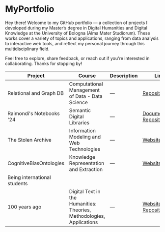# MyPortfolio
Hey there!
Welcome to my GitHub portfolio — a collection of projects I developed during my Master’s degree in Digital Humanities and Digital Knowledge at the University of Bologna (Alma Mater Studiorum). These works cover a variety of topics and applications, ranging from data analysis to interactive web tools, and reflect my personal journey through this multidisciplinary field.

Feel free to explore, share feedback, or reach out if you're interested in collaborating. Thanks for stopping by!

| Project                     | Course                                         | Description        | Links                                  |
|----------------------------|------------------------------------------------|--------------------|----------------------------------------|
| Relational and Graph DB    | Computational Management of Data - Data Science| —                  | [Repository](https://github.com)       |
| Raimondi's Notebooks '24   | Semantic Digital Libraries                     | —                  | [Documentation](https://example.com), [Repository](#) |
| The Stolen Archive         | Information Modeling and Web Technologies      | —                  | [Website](https://example.com)         |
| CognitiveBiasOntologies    | Knowledge Representation and Extraction        | —                  | [Website](https://example.com)         |
| Being international students
100 years ago    | Digital Text in the Humanities: Theories, Methodologies, Applications        | —                  | [Website]([https://example.com](https://n1kg0r.github.io/international-unibo-students-100-years-ago/)), [Repository]((https://github.com/n1kg0r/international-unibo-students-100-years-ago/tree/main))          |





